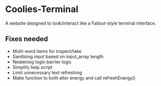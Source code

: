 # Coolies-Terminal
A website designed to look/interact like a Fallout-style terminal interface.

## Fixes needed
- Multi-word items for inspect/take
- Sanitising input based on input_array length
- Neatening login barrier logic
- Simplify help script
- Limit unnecessary text refreshing
- Make function to both alter energy and call refreshEnergy()
